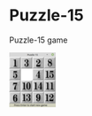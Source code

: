 # Puzzle-15
Puzzle-15 game

![alt text](https://github.com/filasfilas/Puzzle-15/blob/master/Puzzle15.png?raw=true)


